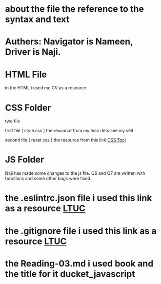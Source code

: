 # about the file the reference to the syntax and text

# Authers: Navigator is Nameen, Driver is Naji.
# HTML File

in the HTML i used me CV as a resource

# CSS Folder

two file

first file ( style.css ) the resource from my learn lets see my self

second file ( reset.css ) the resource from this link [CSS Tool](https://meyerweb.com/eric/tools/css/reset/)

# JS Folder

Naji has made some changes to the js file. Q6 and Q7 are written with functions and some other bugs were fixed

# the .eslintrc.json file i used this link as a resource [LTUC](https://github.com/LTUC/amman-201d14/tree/main/configshttps://github.com/LTUC/amman-201d14/tree/main/configs)

# the .gitignore file i used this link as a resource [LTUC](https://github.com/LTUC/amman-201d14/tree/main/configs)

# the Reading-03.md i used book and the title for it ducket_javascript
